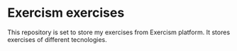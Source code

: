 # Exercism exercises
This repository is set to store my exercises from Exercism platform.
It stores exercises of different tecnologies.
